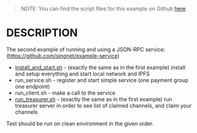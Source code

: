 > NOTE: You can find the script files for this example on Github [here](https://github.com/singnet/dev-portal-v2/tree/master/src/example2)

# DESCRIPTION

The second example of running and using a JSON-RPC service:
(https://github.com/singnet/example-service)

* [install_and_start.sh](https://github.com/singnet/dev-portal-v2/tree/master/src/example1/install_and_start.sh) - (exactly the
same as in the first example) install and setup everything and start local network
and IPFS
* run_service.sh - register and start simple service (one payment
group one endpoint)
* run_client.sh  - make a call to the service
* [run_treasurer.sh](https://github.com/singnet/dev-portal-v2/tree/master/src/example1/run_treasurer.sh) - (exactly the
same as in the first example) run treasurer server in order to see list
of claimed channels, and claim your channels

Test should be run on clean environment in the given order.
